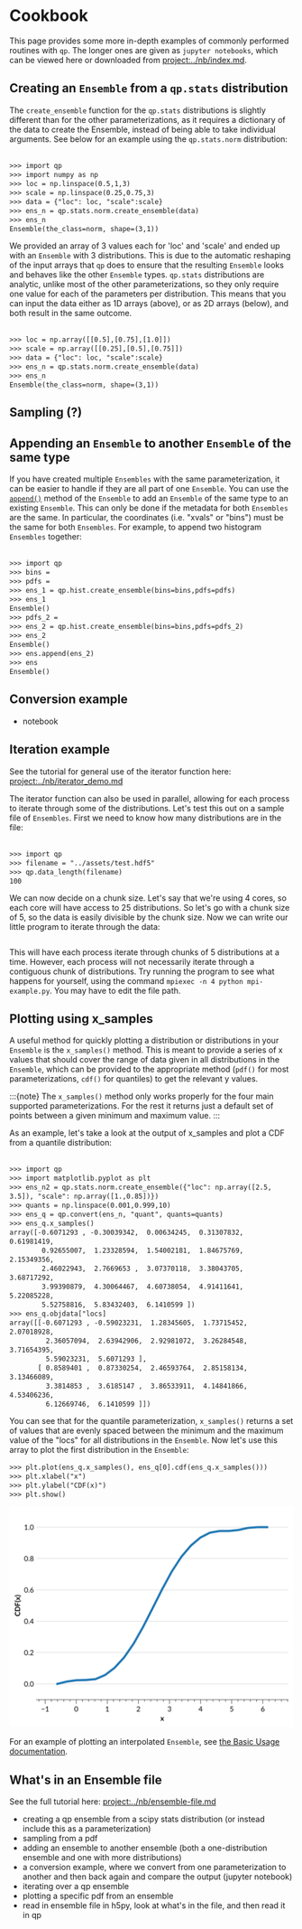 # Cookbook

This page provides some more in-depth examples of commonly performed routines with `qp`. The longer ones are given as `jupyter notebooks`, which can be viewed here or downloaded from <project:../nb/index.md>.

## Creating an `Ensemble` from a `qp.stats` distribution

The `create_ensemble` function for the `qp.stats` distributions is slightly different than for the other parameterizations, as it requires a dictionary of the data to create the Ensemble, instead of being able to take individual arguments. See below for an example using the `qp.stats.norm` distribution:

```{doctest}

>>> import qp
>>> import numpy as np
>>> loc = np.linspace(0.5,1,3)
>>> scale = np.linspace(0.25,0.75,3)
>>> data = {"loc": loc, "scale":scale}
>>> ens_n = qp.stats.norm.create_ensemble(data)
>>> ens_n
Ensemble(the_class=norm, shape=(3,1))

```

We provided an array of 3 values each for 'loc' and 'scale' and ended up with an `Ensemble` with 3 distributions. This is due to the automatic reshaping of the input arrays that `qp` does to ensure that the resulting `Ensemble` looks and behaves like the other `Ensemble` types. `qp.stats` distributions are analytic, unlike most of the other parameterizations, so they only require one value for each of the parameters per distribution. This means that you can input the data either as 1D arrays (above), or as 2D arrays (below), and both result in the same outcome.

```{doctest}

>>> loc = np.array([[0.5],[0.75],[1.0]])
>>> scale = np.array([[0.25],[0.5],[0.75]])
>>> data = {"loc": loc, "scale":scale}
>>> ens_n = qp.stats.norm.create_ensemble(data)
>>> ens_n
Ensemble(the_class=norm, shape=(3,1))

```

## Sampling (?)

## Appending an `Ensemble` to another `Ensemble` of the same type

If you have created multiple `Ensembles` with the same parameterization, it can be easier to handle if they are all part of one `Ensemble`. You can use the [`append()`](#qp.Ensemble.append) method of the `Ensemble` to add an `Ensemble` of the same type to an existing `Ensemble`. This can only be done if the metadata for both `Ensembles` are the same. In particular, the coordinates (i.e. "xvals" or "bins") must be the same for both `Ensembles`. For example, to append two histogram `Ensembles` together:

```{doctest}

>>> import qp
>>> bins =
>>> pdfs =
>>> ens_1 = qp.hist.create_ensemble(bins=bins,pdfs=pdfs)
>>> ens_1
Ensemble()
>>> pdfs_2 =
>>> ens_2 = qp.hist.create_ensemble(bins=bins,pdfs=pdfs_2)
>>> ens_2
Ensemble()
>>> ens.append(ens_2)
>>> ens
Ensemble()

```

## Conversion example

- notebook

## Iteration example

See the tutorial for general use of the iterator function here: <project:../nb/iterator_demo.md>

The iterator function can also be used in parallel, allowing for each process to iterate through some of the distributions. Let's test this out on a sample file of `Ensembles`. First we need to know how many distributions are in the file:

```{doctest}

>>> import qp
>>> filename = "../assets/test.hdf5"
>>> qp.data_length(filename)
100

```

We can now decide on a chunk size. Let's say that we're using 4 cores, so each core will have access to 25 distributions. So let's go with a chunk size of 5, so the data is easily divisible by the chunk size. Now we can write our little program to iterate through the data:

```{literalinclude} ../assets/mpi-example.py

```

This will have each process iterate through chunks of 5 distributions at a time. However, each process will not necessarily iterate through a contiguous chunk of distributions. Try running the program to see what happens for yourself, using the command `mpiexec -n 4 python mpi-example.py`. You may have to edit the file path.

## Plotting using x_samples

A useful method for quickly plotting a distribution or distributions in your `Ensemble` is the `x_samples()` method. This is meant to provide a series of x values that should cover the range of data given in all distributions in the `Ensemble`, which can be provided to the appropriate method (`pdf()` for most parameterizations, `cdf()` for quantiles) to get the relevant y values.

:::{note}
The `x_samples()` method only works properly for the four main supported parameterizations. For the rest it returns just a default set of points between a given minimum and maximum value.
:::

As an example, let's take a look at the output of x_samples and plot a CDF from a quantile distribution:

```{doctest}

>>> import qp
>>> import matplotlib.pyplot as plt
>>> ens_n2 = qp.stats.norm.create_ensemble({"loc": np.array([2.5, 3.5]), "scale": np.array([1.,0.85])})
>>> quants = np.linspace(0.001,0.999,10)
>>> ens_q = qp.convert(ens_n, "quant", quants=quants)
>>> ens_q.x_samples()
array([-0.6071293 , -0.30039342,  0.00634245,  0.31307832,  0.61981419,
        0.92655007,  1.23328594,  1.54002181,  1.84675769,  2.15349356,
        2.46022943,  2.7669653 ,  3.07370118,  3.38043705,  3.68717292,
        3.99390879,  4.30064467,  4.60738054,  4.91411641,  5.22085228,
        5.52758816,  5.83432403,  6.1410599 ])
>>> ens_q.objdata["locs]
array([[-0.6071293 , -0.59023231,  1.28345605,  1.73715452,  2.07018928,
         2.36057094,  2.63942906,  2.92981072,  3.26284548,  3.71654395,
         5.59023231,  5.6071293 ],
       [ 0.8589401 ,  0.87330254,  2.46593764,  2.85158134,  3.13466089,
         3.3814853 ,  3.6185147 ,  3.86533911,  4.14841866,  4.53406236,
         6.12669746,  6.1410599 ]])

```

You can see that for the quantile parameterization, `x_samples()` returns a set of values that are evenly spaced between the minimum and the maximum value of the "locs" for all distributions in the `Ensemble`. Now let's use this array to plot the first distribution in the `Ensemble`:

```{doctest}
>>> plt.plot(ens_q.x_samples(), ens_q[0].cdf(ens_q.x_samples()))
>>> plt.xlabel("x")
>>> plt.ylabel("CDF(x)")
>>> plt.show()

```

![quant-plot](../assets/cookbook-plotting-quant.svg)

For an example of plotting an interpolated `Ensemble`, see [the Basic Usage documentation](#plotting-interp-ensemble).

## What's in an Ensemble file

See the full tutorial here: <project:../nb/ensemble-file.md>

- creating a qp ensemble from a scipy stats distribution (or instead include this as a parameterization)
- sampling from a pdf
- adding an ensemble to another ensemble (both a one-distribution ensemble and one with more distributions)
- a conversion example, where we convert from one parameterization to another and then back again and compare the output (jupyter notebook)
- iterating over a qp ensemble
- plotting a specific pdf from an ensemble
- read in ensemble file in h5py, look at what's in the file, and then read it in qp

